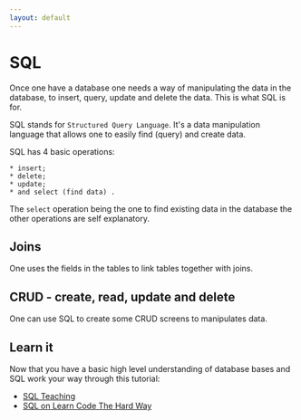 ```yaml
---
layout: default
---
```


# SQL

Once one have a database one needs a way of manipulating the data in the database, to insert, query, update and delete the data. This is what SQL is for.

SQL stands for `Structured Query Language`. It's a data manipulation language that allows one to easily find (query) and create data.

SQL has 4 basic operations:

    * insert;
    * delete;
    * update;
    * and select (find data) .

The `select` operation being the one to find existing data in the database the other operations are self explanatory.

## Joins

One uses the fields in the tables to link tables together with joins.

## CRUD - create, read, update and delete

One can use SQL to create some CRUD screens to manipulates data.

## Learn it

Now that you have a basic high level understanding of database bases and SQL work your way through this tutorial:

* [SQL Teaching](http://www.sqlteaching.com/)
* [SQL on Learn Code The Hard Way](http://sql.learncodethehardway.org/)

